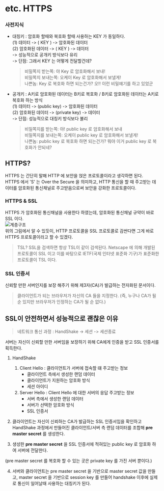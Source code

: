 # etc. HTTPS 

### 사전지식
- 대칭키 : 암호화 할때와 복호화 할때 사용하는 KEY 가 동일하다.  
  (1) 데이터 -> ( KEY ) -> 암호화된 데이터   
  (2) 암호화된 데이터 -> ( KEY ) -> 데이터   
  -> 성능적으로 공개키 방식보다 유리  
  -> 단점: 그래서 KEY 는 어떻게 전달할건데?  
  > 비밀쪽지 받는쪽: 야 Key 로 암호화해서 보내!  
  > 비밀쪽지 보내는쪽: 오케이 Key 로 암호화해서 보낼게!  
  > 나쁜놈: Key 로 복호화 하면 되는건가? 오!! 이런 비밀얘기를 하고 있었군 
    
   
- 공개키 : A키로 암호화된 데이터는 B키로 복호화 / B키로 암호화된 데이터는 A키로 복호화 하는 방식  
  (1) 데이터 -> (public key) -> 암호화된 데이터  
  (2) 암호화된 데이터 -> (private key) -> 데이터  
  -> 단점: 성능적으로 대칭키 방식보다 불리  
  > 비밀쪽지를 받는쪽: 야! public key 로 암호화해서 보내  
  비밀쪽지를 보내는쪽: 오케이 public key 로 암호화해서 보낼게!  
  나쁜놈: public key 로 복호화 하면 되는건가? 뭐야 이거 public key 로 복호화가 안되네?
   



## HTTPS? 
HTTPS 는 간단히 말해 HTTP 에 보안을 얹은 프로토콜이라고 생각하면 된다.  
HTTPS 에서 'S' 는 Over the Secure 을 의미하고, HTTP 통신을 할 때 주고받는 데이터를 암호화된 통신채널로 주고받음으로써 
보안을 강화한 프로토콜이다.

### HTTPS & SSL 
HTTPS 가 암호화된 통신채널을 사용한다 하였는데, 암호화된 통신채널 규약이 바로 SSL 이다.  
![계층구조]()  
위의 그림에서 알 수 있듯이, HTTP 프로토콜을 SSL 프로토콜로 감싼다면 그게 바로 HTTPS 프로토콜이라고 할 수 있겠다.

> TSL? SSL을 검색하면 항상 TSL이 같이 검색된다. Netscape 에 의해 개발된 프로토콜이 SSL 이고 
> 이를 바탕으로 IETF(국제 인터넷 표준화 기구)가 표준화한 프로토콜이 TSL 이다.

### SSL 인증서
신뢰할 만한 서버인지를 보장 해주기 위해 제3자(CA)가 발급하는 전자화된 문서이다.
> 클라이언트가 되는 브라우저가 자신의 CA 들을 지정한다. (즉, 누구나 CA가 될 순 있지만 브라우저가 인정하는 CA가 될 순 없다.) 


## SSL이 안전하면서 성능적으로 괜찮은 이유 
> 네트워크 통신 과정 : HandShake -> 세션 -> 세션종료 

서버는 자신이 신뢰할 만한 서버임을 보장하기 위해 CA에게 인증을 받고 SSL 인증서를 획득한다.

1. HandShake 
   1) Client Hello : 클라이언트가 서버에 접속할 떄 
    주고받는 정보  
      - 클라이언트 측에서 생성한 랜덤 데이터 
      - 클라이언트가 지원하는 암호화 방식 
      - 세션 아이디 
    2) Server Hello : Client Hello 에 대한 서버의 응답
    주고받는 정보 
       - 서버 측에서 생성한 랜덤 데이터 
       - 서버가 선택한 암호화 방식 
       - SSL 인증서 
    
 
2. 클라이언트는 자신이 신뢰하는 CA가 발급하는 SSL 인증서임을 확인하고 HandShake 과정에서 만들어진 클라이언트/서버 측 랜덤 데이터를 조합해 **pre master secret** 를 생성한다.

 
3. 생성한 **pre master secret** 을 SSL 인증서에 적혀있는 public key 로 암호화 하여 서버에 전달한다.

(pre master secret 를 복호화 할 수 있는 곳은 private key 를 가진 서버 뿐이다.)


4. 서버와 클라이언트는 pre master secret 을 기반으로 master secret 값을 만들고, master secret 을 기반으로 session key 를 만들어
handshake 이후에 실제로 통신이 일어날때 사용하는 대칭키가 된다. 
   

